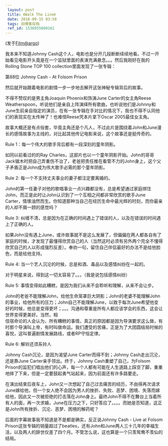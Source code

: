 ```yaml
---
 layout: post
 title: 《Walk The Line》
 date: 2018-09-15 03:58
 tags: 旧博客存档
 ref_id: 1536955080161
---
```

(发于[Film@argo](mailto:Film@argo))

我本来不知道Johnny
Cash这个人，电影也是分开几段断断续续地看。不过一开始看见电影开头竟是在一个监狱里面的表演充满悬念。。。然后我刚好在我的Rolling Stone TOP
100 collection里面发现了一张专辑：

第88位 Johnny Cash - At Folsom Prison

然后就开始跟着电影的剧情一步一步地去解开这张神秘专辑背后的故事。

不得不赞叹的是男主角Joaquin Phoenix和饰演June Carter的女主角Reese
Weatherspoon，听说他们是亲自上阵演绎所有歌曲，也听说他们是Johnny和June生前亲自指定的演员，在有一张专辑在手对比的情况下，我也不得不认同他们的表现实在太传神了！也难怪Reese凭本片拿下Oscar
2005最佳女主角。

故事大概还是有点俗套，毕竟主角还是个凡人，不过此片是围绕着John和June漫长的感情故事为主线的，对比起其他传记电影来说，这个故事还是挺传奇的。

Rule 1：每一个伟大的歌手背后都有一段深刻的童年阴影。

如同以前看过的的Ray
Charles，这部片也以一个童年阴影开始。John的哥哥Jack锯木时把自己弄重伤不治了，老爸把责任推在看管不力的John身上，这个父子矛盾正是John成为伟大歌手必需的那个童年阴影。

Rule 2: 每一个不支持丈夫事业的妻子都注定要离婚的。

John的第一任妻子对他的歌唱事业一点兴趣都没有，总是希望通过家庭绑住John，而正是此时让John认识到了一个互相之间都非常欣赏的歌手June
Carter，情愫油然而生。你知道那种当自己在经历生命中最光辉的时刻，而你最亲的人却不屑一顾的感觉吗？

Rule 3: 纠缠不清，总是因为在正确的时间遇上了错误的人，以及在错误的时间遇上了正确的人。

如果John没有遇上June，或许故事就不是这么发展了，但偏偏在两人都各自有了家庭的时候，才发现了最懂得欣赏自己的人（当然这时必须有另外两个完全不懂得欣赏自己的人以形成强烈反差）。奉劝一句，留住自己伴侣最好的办法不是给他脸色，而是给他支持。

Rule 4: 当一个艺人沉沦的时候，总是和酒、毒品以及感情纠纷在一起的。

对于明星来说，得到这一切太容易了。。。（我是说包括感情纠纷）

Rule 5: 事情变得如此糟糕，是因为我们从来不会聆听和理解，从来不会让步。

John的老爸不能理解John，给他生命笼罩巨大阴影；John的老婆不能理解John的事业，给他所有的压力；John自己不能理解June，以致于每次June希望他变好的时候，他总是变得更坏；。。。沟通和尊重是所有人都应该学会的东西，这会让世界变得更美好。当然，相  
信宿命论的人会认为，所有糟糕的事情，真正的原因都是因为导演要求这么做，有时那个导演叫上帝，有时叫做命运。我们遭受的苦痛，正是为了大团圆结局时候的喜悦，这叫普遍剧情发展路线，或者RP守恒定律。

Rule 6: 解铃还须系铃人

Johnny Cash沉沦，是因为渴望June Carter而得不到；Johnny Cash走出沉沦，还是靠June
Carter亲手领出。终于，Johnny Cash重塑了自己，为Folsom
Prison的监犯们唱出他们的心声，每一个人都有可能在人生道路上踩空了脚，重重地摔了下来，但是一定要鼓起勇气站起来，因为前面还有许多路要走。

在演出结束后夜车上，John又一次想起了自己过去痛苦的经历，不由得再次请求June嫁给他，但一个女人绝不会因为男人的挫折、失败、恶梦、困境、失落而嫁给他，因此又一次被拒绝的打击落在John身上。最终John不得不在舞台上当着所有人的面，再一次求婚，June在压力之下，只好答应了。。。。而她是否知道，这正是John所有挫折、沉沦、恶梦、困境的解药呢？

后面的字幕故事我不知道是不是都是确实，反正说Johnny Cash - Live at Folsom
Prison这张专辑的销量超过了beatles，还有John和June两人三十几年的幸福生活，以及两人的辞世仅差了四个月。不管怎么说，这也算是一个只羡鸳鸯不羡仙的结局。

